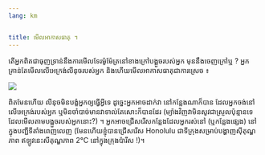 ```yaml
---
lang: km


title: មើល​អាកាស​ធាតុ​ ។
---
```


តើ​អ្នក​ពិត​ជា​ធុញ​ទ្រាន់​នឹង​​ការមើល​​ទែរ​ម៉ូម៉ែត្រ​​នៅ​​ខាង​ក្រៅ​បង្អួច​របស់​អ្នក​ មុននឹង​ចេញ​ក្រៅ​ឬ ? 
អ្នក​គ្រាន់​តែ​មើល​​លើ​អេក្រង់​លីនុច​របស់​អ្នក​ និង​ហើយ​មើល​​​អាកាស​ធាតុ​​​ជា​ការ​ស្រេច​ ៖

<img src="Images/weather.png" />

ពិត​មែន​ហើយ​ លីនុច​មិន​បង្ខំ​អ្នក​ឲ្យ​ធ្វើ​អ្វី​ទេ​ ដូច្នេះ​អ្នក​អាច​ដាក់​វា​ 
នៅ​កន្លែង​ណា​ក៏​បាន ដែល​អ្នក​ចង់​​​នៅ​លើ​​​អេក្រង់​របស់​អ្នក​ ឬ​មិន​ចាំ​បាច់​មាន​វា​ទាល់​តែ​សោះ​ក៏​បាន​ដែរ​ (ម្យ៉ាង​វិញ​ 
វា​មិន​សូវ​ជា​ស្រួល​ប៉ុន្មាន​ទេ​​ដែល​មើល​​តាម​បង្អួច​របស់អ្នក​​នោះ​?) ។ អ្នក​អាច​ 
ជ្រើស​រើស​​​កន្លែង​ដែល​អ្នក​រស់​នៅ​ (ឬ​កន្លែង​ផ្សេង​) នៅ​ក្នុង​បញ្ជី​​ទីតាំង​​ពេញលេញ​​​ 
(មែន​ហើយ​ ខ្ញុំ​បាន​​ជ្រើស​​រើស Honolulu ជា​​ទី​ក្រុង​សម្រាប់​បង្ហាញ​ស៊ីតុណ្ហភាព ឥឡូវ​នេះ​​សីតុណ្ហភាព 2°C នៅ​ក្នុង​ក្រុង​ប៉ារីស​ !)។




